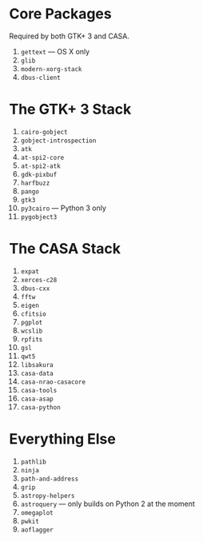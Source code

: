 Core Packages
=============

Required by both GTK+ 3 and CASA.

1. `gettext` — OS X only
1. `glib`
1. `modern-xorg-stack`
1. `dbus-client`


The GTK+ 3 Stack
================

1. `cairo-gobject`
1. `gobject-introspection`
1. `atk`
1. `at-spi2-core`
1. `at-spi2-atk`
1. `gdk-pixbuf`
1. `harfbuzz`
1. `pango`
1. `gtk3`
1. `py3cairo` — Python 3 only
1. `pygobject3`


The CASA Stack
==============

1. `expat`
1. `xerces-c28`
1. `dbus-cxx`
1. `fftw`
1. `eigen`
1. `cfitsio`
1. `pgplot`
1. `wcslib`
1. `rpfits`
1. `gsl`
1. `qwt5`
1. `libsakura`
1. `casa-data`
1. `casa-nrao-casacore`
1. `casa-tools`
1. `casa-asap`
1. `casa-python`


Everything Else
===============

1. `pathlib`
1. `ninja`
1. `path-and-address`
1. `grip`
1. `astropy-helpers`
1. `astroquery` — only builds on Python 2 at the moment
1. `omegaplot`
1. `pwkit`
1. `aoflagger`
